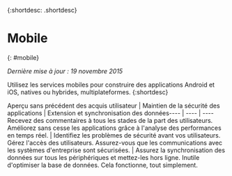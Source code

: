 {:shortdesc: .shortdesc} 

# Mobile
{: #mobile}

*Dernière mise à jour : 19 novembre 2015*

Utilisez les services mobiles pour construire des
applications Android et iOS, natives ou hybrides, multiplateformes. 
{:shortdesc}


Aperçu sans précédent des acquis utilisateur | Maintien de la sécurité des applications | Extension et synchronisation des données---- | ---- | ----
Recevez des commentaires à tous les stades de la part des utilisateurs. Améliorez sans cesse les applications grâce à l'analyse des performances en temps
réel. | Identifiez les problèmes de sécurité avant vos utilisateurs. Gérez l'accès des utilisateurs. Assurez-vous que les communications avec les systèmes d'entreprise sont sécurisées. | Assurez la synchronisation des données sur tous les périphériques et mettez-les hors ligne. Inutile d'optimiser la base de données. Cela fonctionne, tout simplement.
